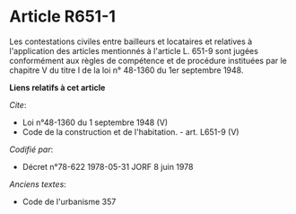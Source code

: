 # Article R651-1

Les contestations civiles entre bailleurs et locataires et relatives à l'application des articles mentionnés à l'article L.
651-9 sont jugées conformément aux règles de compétence et de procédure instituées par le chapitre V du titre I de la loi n°
48-1360 du 1er septembre 1948.

**Liens relatifs à cet article**

_Cite_:

  - Loi n°48-1360 du 1 septembre 1948 (V)
  - Code de la construction et de l'habitation. - art. L651-9 (V)

_Codifié par_:

  - Décret n°78-622 1978-05-31 JORF 8 juin 1978

_Anciens textes_:

  - Code de l'urbanisme 357
